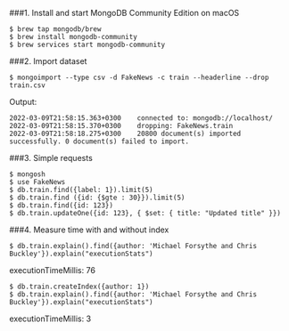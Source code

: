 ###1. Install and start MongoDB Community Edition on macOS
```
$ brew tap mongodb/brew
$ brew install mongodb-community
$ brew services start mongodb-community
```
###2. Import dataset
```
$ mongoimport --type csv -d FakeNews -c train --headerline --drop train.csv
```
Output:
```
2022-03-09T21:58:15.363+0300    connected to: mongodb://localhost/
2022-03-09T21:58:15.370+0300    dropping: FakeNews.train
2022-03-09T21:58:18.275+0300    20800 document(s) imported successfully. 0 document(s) failed to import.
```
###3. Simple requests
```
$ mongosh
$ use FakeNews
$ db.train.find({label: 1}).limit(5)
$ db.train.find ({id: {$gte : 30}}).limit(5)
$ db.train.find({id: 123})
$ db.train.updateOne({id: 123}, { $set: { title: "Updated title" }})
```
###4. Measure time with and without index
```
$ db.train.explain().find({author: 'Michael Forsythe and Chris Buckley'}).explain("executionStats")
```
executionTimeMillis: 76
```
$ db.train.createIndex({author: 1})
$ db.train.explain().find({author: 'Michael Forsythe and Chris Buckley'}).explain("executionStats")
```
executionTimeMillis: 3